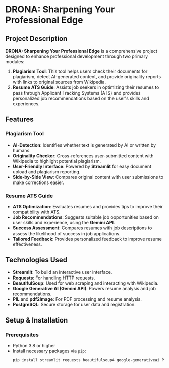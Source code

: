 # DRONA: Sharpening Your Professional Edge

## Project Description

**DRONA: Sharpening Your Professional Edge** is a comprehensive project designed to enhance professional development through two primary modules:
1. **Plagiarism Tool**: This tool helps users check their documents for plagiarism, detect AI-generated content, and provide originality reports with links to original sources from Wikipedia.
2. **Resume ATS Guide**: Assists job seekers in optimizing their resumes to pass through Applicant Tracking Systems (ATS) and provides personalized job recommendations based on the user's skills and experiences.

## Features

### Plagiarism Tool
- **AI-Detection**: Identifies whether text is generated by AI or written by humans.
- **Originality Checker**: Cross-references user-submitted content with Wikipedia to highlight potential plagiarism.
- **User-Friendly Interface**: Powered by **Streamlit** for easy document upload and plagiarism reporting.
- **Side-by-Side View**: Compares original content with user submissions to make corrections easier.

### Resume ATS Guide
- **ATS Optimization**: Evaluates resumes and provides tips to improve their compatibility with ATS.
- **Job Recommendations**: Suggests suitable job opportunities based on user skills and experience, using the **Gemini API**.
- **Success Assessment**: Compares resumes with job descriptions to assess the likelihood of success in job applications.
- **Tailored Feedback**: Provides personalized feedback to improve resume effectiveness.

## Technologies Used

- **Streamlit**: To build an interactive user interface.
- **Requests**: For handling HTTP requests.
- **BeautifulSoup**: Used for web scraping and interacting with Wikipedia.
- **Google Generative AI (Gemini API)**: Powers resume analysis and job recommendations.
- **PIL** and **pdf2Image**: For PDF processing and resume analysis.
- **PostgreSQL**: Secure storage for user data and registration.

## Setup & Installation

### Prerequisites
- Python 3.8 or higher
- Install necessary packages via `pip`:
  ```bash
  pip install streamlit requests beautifulsoup4 google-generativeai Pillow pdf2image psycopg2
